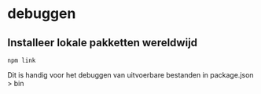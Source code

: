 # debuggen

## Installeer lokale pakketten wereldwijd

`npm link`

Dit is handig voor het debuggen van uitvoerbare bestanden in package.json > bin